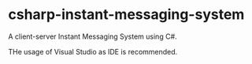 # csharp-instant-messaging-system
A client-server Instant Messaging System using C#. 

THe usage of Visual Studio as IDE is recommended.
